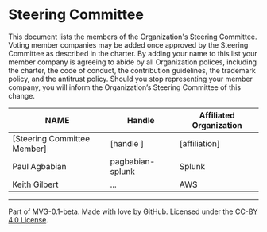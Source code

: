 # Steering Committee

This document lists the members of the Organization's Steering Committee. Voting member companies may be added once approved by the Steering Committee as described in the charter. By adding your name to this list your member company is agreeing to abide by all Organization polices, including the charter, the code of conduct, the contribution guidelines, the trademark policy, and the antitrust policy. Should you stop representing your member company, you will inform the Organization’s Steering Committee of this change. 

| **NAME** | **Handle** | **Affiliated Organization** |
| --- | --- | --- |
| [Steering Committee Member] | [handle ] | [affiliation] |
|  Paul Agbabian | pagbabian-splunk | Splunk |
|  Keith Gilbert |...| AWS |

---
Part of MVG-0.1-beta.
Made with love by GitHub. Licensed under the [CC-BY 4.0 License](https://creativecommons.org/licenses/by-sa/4.0/).
